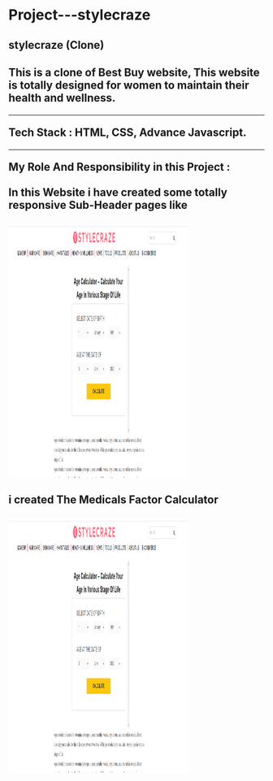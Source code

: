 # Project---stylecraze
<h2 color="red">stylecraze (Clone)<h2>
 This is a clone of Best Buy website, This website is totally designed for women to maintain their health and wellness.
  <hr/>
 Tech Stack : HTML, CSS, Advance Javascript.
  <hr/>
  My Role And Responsibility in this Project :
  <br/>
  <br/>
In this Website i have created some totally responsive Sub-Header pages like 
  <br/>
  <br/>
      <img width="70%" height="500px" src="https://github.com/ShubhamShewale98/Images/blob/main/Screenshot%20(418).png?raw=true"></img>
  <br/>
  <br/>
 i created The Medicals Factor Calculator
  <br/>
  <br/>
          <img width="70%" height="500px" src="https://github.com/ShubhamShewale98/Images/blob/main/Screenshot%20(418).png?raw=true"></img>

  <br/>
  <br/>

